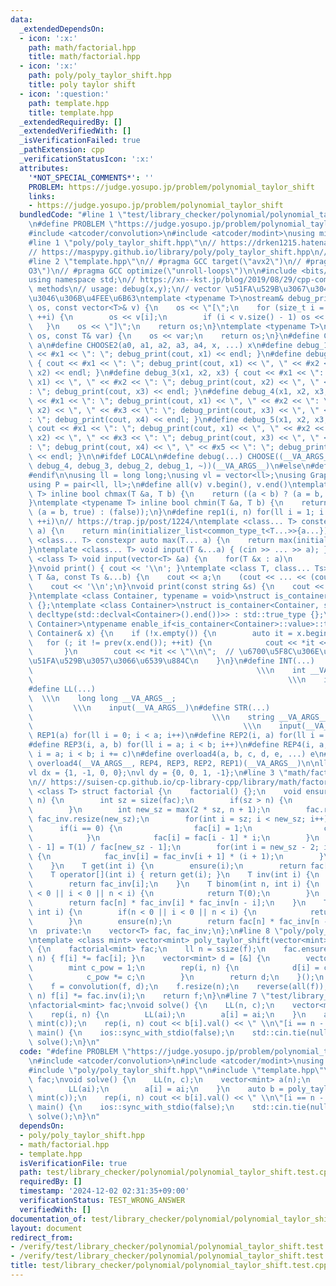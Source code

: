 ```yaml
---
data:
  _extendedDependsOn:
  - icon: ':x:'
    path: math/factorial.hpp
    title: math/factorial.hpp
  - icon: ':x:'
    path: poly/poly_taylor_shift.hpp
    title: poly taylor shift
  - icon: ':question:'
    path: template.hpp
    title: template.hpp
  _extendedRequiredBy: []
  _extendedVerifiedWith: []
  _isVerificationFailed: true
  _pathExtension: cpp
  _verificationStatusIcon: ':x:'
  attributes:
    '*NOT_SPECIAL_COMMENTS*': ''
    PROBLEM: https://judge.yosupo.jp/problem/polynomial_taylor_shift
    links:
    - https://judge.yosupo.jp/problem/polynomial_taylor_shift
  bundledCode: "#line 1 \"test/library_checker/polynomial/polynomial_taylor_shift.test.cpp\"\
    \n#define PROBLEM \"https://judge.yosupo.jp/problem/polynomial_taylor_shift\"\n\
    #include <atcoder/convolution>\n#include <atcoder/modint>\nusing mint = atcoder::modint998244353;\n\
    #line 1 \"poly/poly_taylor_shift.hpp\"\n// https://drken1215.hatenablog.com/entry/2023/09/08/003100\n\
    // https://maspypy.github.io/library/poly/poly_taylor_shift.hpp\n// https://x.com/risujiroh/status/1215710785000751104?s=20\n\
    #line 2 \"template.hpp\"\n// #pragma GCC target(\"avx2\")\n// #pragma GCC optimize(\"\
    O3\")\n// #pragma GCC optimize(\"unroll-loops\")\n\n#include <bits/stdc++.h>\n\
    using namespace std;\n// https://xn--kst.jp/blog/2019/08/29/cpp-comp/\n// debug\
    \ methods\n// usage: debug(x,y);\n// vector \u51FA\u529B\u3067\u304D\u308B\u3088\
    \u3046\u306B\u4FEE\u6B63\ntemplate <typename T>\nostream& debug_print(ostream&\
    \ os, const vector<T>& v) {\n    os << \"[\";\n    for (size_t i = 0; i < v.size();\
    \ ++i) {\n        os << v[i];\n        if (i < v.size() - 1) os << \", \";\n \
    \   }\n    os << \"]\";\n    return os;\n}\ntemplate <typename T>\nostream& debug_print(ostream&\
    \ os, const T& var) {\n    os << var;\n    return os;\n}\n#define CHOOSE(a) CHOOSE2\
    \ a\n#define CHOOSE2(a0, a1, a2, a3, a4, x, ...) x\n#define debug_1(x1) { cout\
    \ << #x1 << \": \"; debug_print(cout, x1) << endl; }\n#define debug_2(x1, x2)\
    \ { cout << #x1 << \": \"; debug_print(cout, x1) << \", \" << #x2 << \": \"; debug_print(cout,\
    \ x2) << endl; }\n#define debug_3(x1, x2, x3) { cout << #x1 << \": \"; debug_print(cout,\
    \ x1) << \", \" << #x2 << \": \"; debug_print(cout, x2) << \", \" << #x3 << \"\
    : \"; debug_print(cout, x3) << endl; }\n#define debug_4(x1, x2, x3, x4) { cout\
    \ << #x1 << \": \"; debug_print(cout, x1) << \", \" << #x2 << \": \"; debug_print(cout,\
    \ x2) << \", \" << #x3 << \": \"; debug_print(cout, x3) << \", \" << #x4 << \"\
    : \"; debug_print(cout, x4) << endl; }\n#define debug_5(x1, x2, x3, x4, x5) {\
    \ cout << #x1 << \": \"; debug_print(cout, x1) << \", \" << #x2 << \": \"; debug_print(cout,\
    \ x2) << \", \" << #x3 << \": \"; debug_print(cout, x3) << \", \" << #x4 << \"\
    : \"; debug_print(cout, x4) << \", \" << #x5 << \": \"; debug_print(cout, x5)\
    \ << endl; }\n\n#ifdef LOCAL\n#define debug(...) CHOOSE((__VA_ARGS__, debug_5,\
    \ debug_4, debug_3, debug_2, debug_1, ~))(__VA_ARGS__)\n#else\n#define debug(...)\n\
    #endif\n\nusing ll = long long;\nusing vl = vector<ll>;\nusing Graph = vector<vector<ll>>;\n\
    using P = pair<ll, ll>;\n#define all(v) v.begin(), v.end()\ntemplate <typename\
    \ T> inline bool chmax(T &a, T b) {\n    return ((a < b) ? (a = b, true) : (false));\n\
    }\ntemplate <typename T> inline bool chmin(T &a, T b) {\n    return ((a > b) ?\
    \ (a = b, true) : (false));\n}\n#define rep1(i, n) for(ll i = 1; i <= ((ll)n);\
    \ ++i)\n// https://trap.jp/post/1224/\ntemplate <class... T> constexpr auto min(T...\
    \ a) {\n    return min(initializer_list<common_type_t<T...>>{a...});\n}\ntemplate\
    \ <class... T> constexpr auto max(T... a) {\n    return max(initializer_list<common_type_t<T...>>{a...});\n\
    }\ntemplate <class... T> void input(T &...a) { (cin >> ... >> a); }\ntemplate\
    \ <class T> void input(vector<T> &a) {\n    for(T &x : a)\n        cin >> x;\n\
    }\nvoid print() { cout << '\\n'; }\ntemplate <class T, class... Ts> void print(const\
    \ T &a, const Ts &...b) {\n    cout << a;\n    (cout << ... << (cout << ' ', b));\n\
    \    cout << '\\n';\n}\nvoid print(const string &s) {\n    cout << s << '\\n';\n\
    }\ntemplate <class Container, typename = void>\nstruct is_container : std::false_type\
    \ {};\ntemplate <class Container>\nstruct is_container<Container, std::void_t<decltype(std::declval<Container>().begin()),\
    \ decltype(std::declval<Container>().end())>> : std::true_type {};\ntemplate <class\
    \ Container>\ntypename enable_if<is_container<Container>::value>::type print(const\
    \ Container& x) {\n    if (!x.empty()) {\n        auto it = x.begin();\n     \
    \   for (; it != prev(x.end()); ++it) {\n            cout << *it << \" \";\n \
    \       }\n        cout << *it << \"\\n\";  // \u6700\u5F8C\u306E\u8981\u7D20\u3092\
    \u51FA\u529B\u3057\u3066\u6539\u884C\n    }\n}\n#define INT(...)             \
    \                                                  \\\n    int __VA_ARGS__;  \
    \                                                         \\\n    input(__VA_ARGS__)\n\
    #define LL(...)                                                              \
    \  \\\n    long long __VA_ARGS__;                                            \
    \         \\\n    input(__VA_ARGS__)\n#define STR(...)                       \
    \                                        \\\n    string __VA_ARGS__;         \
    \                                               \\\n    input(__VA_ARGS__)\n#define\
    \ REP1(a) for(ll i = 0; i < a; i++)\n#define REP2(i, a) for(ll i = 0; i < a; i++)\n\
    #define REP3(i, a, b) for(ll i = a; i < b; i++)\n#define REP4(i, a, b, c) for(ll\
    \ i = a; i < b; i += c)\n#define overload4(a, b, c, d, e, ...) e\n#define rep(...)\
    \ overload4(__VA_ARGS__, REP4, REP3, REP2, REP1)(__VA_ARGS__)\n\nll inf = 3e18;\n\
    vl dx = {1, -1, 0, 0};\nvl dy = {0, 0, 1, -1};\n#line 3 \"math/factorial.hpp\"\
    \n// https://suisen-cp.github.io/cp-library-cpp/library/math/factorial.hpp\ntemplate\
    \ <class T> struct factorial {\n    factorial() {};\n    void ensure(const int\
    \ n) {\n        int sz = size(fac);\n        if(sz > n) {\n            return;\n\
    \        }\n        int new_sz = max(2 * sz, n + 1);\n        fac.resize(new_sz),\
    \ fac_inv.resize(new_sz);\n        for(int i = sz; i < new_sz; i++) {\n      \
    \      if(i == 0) {\n                fac[i] = 1;\n                continue;\n\
    \            }\n            fac[i] = fac[i - 1] * i;\n        }\n        fac_inv[new_sz\
    \ - 1] = T(1) / fac[new_sz - 1];\n        for(int i = new_sz - 2; i >= sz; i--)\
    \ {\n            fac_inv[i] = fac_inv[i + 1] * (i + 1);\n        }\n        return;\n\
    \    }\n    T get(int i) {\n        ensure(i);\n        return fac[i];\n    }\n\
    \    T operator[](int i) { return get(i); }\n    T inv(int i) {\n        ensure(i);\n\
    \        return fac_inv[i];\n    }\n    T binom(int n, int i) {\n        if(n\
    \ < 0 || i < 0 || n < i) {\n            return T(0);\n        }\n        ensure(n);\n\
    \        return fac[n] * fac_inv[i] * fac_inv[n - i];\n    }\n    T perm(int n,\
    \ int i) {\n        if(n < 0 || i < 0 || n < i) {\n            return T(0);\n\
    \        }\n        ensure(n);\n        return fac[n] * fac_inv[n - i];\n    }\n\
    \n  private:\n    vector<T> fac, fac_inv;\n};\n#line 8 \"poly/poly_taylor_shift.hpp\"\
    \ntemplate <class mint> vector<mint> poly_taylor_shift(vector<mint> f, mint c)\
    \ {\n    factorial<mint> fac;\n    ll n = ssize(f);\n    fac.ensure(n);\n    rep(i,\
    \ n) { f[i] *= fac[i]; }\n    vector<mint> d = [&] {\n        vector<mint> d(n);\n\
    \        mint c_pow = 1;\n        rep(i, n) {\n            d[i] = c_pow * fac.inv(i);\n\
    \            c_pow *= c;\n        }\n        return d;\n    }();\n    reverse(all(f));\n\
    \    f = convolution(f, d);\n    f.resize(n);\n    reverse(all(f));\n    rep(i,\
    \ n) f[i] *= fac.inv(i);\n    return f;\n}\n#line 7 \"test/library_checker/polynomial/polynomial_taylor_shift.test.cpp\"\
    \nfactorial<mint> fac;\nvoid solve() {\n    LL(n, c);\n    vector<mint> a(n);\n\
    \    rep(i, n) {\n        LL(ai);\n        a[i] = ai;\n    }\n    auto b = poly_taylor_shift(a,\
    \ mint(c));\n    rep(i, n) cout << b[i].val() << \" \\n\"[i == n - 1];\n}\nint\
    \ main() {\n    ios::sync_with_stdio(false);\n    std::cin.tie(nullptr);\n   \
    \ solve();\n}\n"
  code: "#define PROBLEM \"https://judge.yosupo.jp/problem/polynomial_taylor_shift\"\
    \n#include <atcoder/convolution>\n#include <atcoder/modint>\nusing mint = atcoder::modint998244353;\n\
    #include \"poly/poly_taylor_shift.hpp\"\n#include \"template.hpp\"\nfactorial<mint>\
    \ fac;\nvoid solve() {\n    LL(n, c);\n    vector<mint> a(n);\n    rep(i, n) {\n\
    \        LL(ai);\n        a[i] = ai;\n    }\n    auto b = poly_taylor_shift(a,\
    \ mint(c));\n    rep(i, n) cout << b[i].val() << \" \\n\"[i == n - 1];\n}\nint\
    \ main() {\n    ios::sync_with_stdio(false);\n    std::cin.tie(nullptr);\n   \
    \ solve();\n}\n"
  dependsOn:
  - poly/poly_taylor_shift.hpp
  - math/factorial.hpp
  - template.hpp
  isVerificationFile: true
  path: test/library_checker/polynomial/polynomial_taylor_shift.test.cpp
  requiredBy: []
  timestamp: '2024-12-02 02:31:35+09:00'
  verificationStatus: TEST_WRONG_ANSWER
  verifiedWith: []
documentation_of: test/library_checker/polynomial/polynomial_taylor_shift.test.cpp
layout: document
redirect_from:
- /verify/test/library_checker/polynomial/polynomial_taylor_shift.test.cpp
- /verify/test/library_checker/polynomial/polynomial_taylor_shift.test.cpp.html
title: test/library_checker/polynomial/polynomial_taylor_shift.test.cpp
---
```

